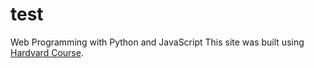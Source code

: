 # test
Web Programming with Python and JavaScript
This site was built using [Hardvard Course]([https://pages.github.com/](https://cs50.harvard.edu/web/2020/)https://cs50.harvard.edu/web/2020/).
